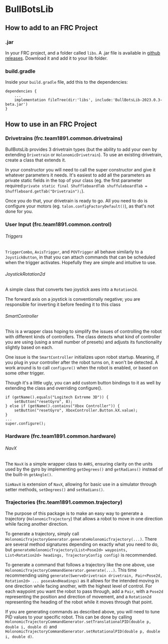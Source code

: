 # BullBotsLib
## How to add to an FRC Project
### .jar
In your FRC project, and a folder called `libs`. A .jar file is available in 
[github releases](https://github.com/bullbots/BullBotsLib/releases).  Download it and add it to 
your lib folder.
### build.gradle
Inside your `build.gradle` file, add this to the dependencies:
```
dependencies {
    ...
    implementation fileTree(dir:'libs', include:'BullBotsLib-2023.0.3-beta.jar')
}
```

## How to use in an FRC Project
### Drivetrains (frc.team1891.common.drivetrains)
BullBotsLib provides 3 drivetrain types (but the ability to add your own by extending `Drivetrain` or 
`HolonomicDrivetrain`).  To use an existing drivetrain, create a class that extends it.

In your constructor you will need to call the super constructor and give it whatever parameters it needs.  It's easiest
to add all the parameters as private static fields in the top of your class (eg. the first parameter required:`private static final ShuffleboardTab
shuffuleboardTab = Shuffleboard.getTab("Drivetrain");`).

Once you do that, your drivetrain is ready to go.  All you need to do is configure your motors (eg. `talon.configFactoryDefault()`), as that's not done for you.

### User Input (frc.team1891.common.control)
###### Triggers
`TriggerCombo`, `AxisTrigger`, and `POVTrigger` all behave similarly to a `JoystickButton`, in that you can attach commands that can be
scheduled when the trigger activates.  Hopefully they are simple and intuitive to use.
###### JoystickRotation2d
A simple class that converts two joystick axes into a `Rotation2d`.

The forward axis on a joystick is conventionally negative; you are responsible for inverting it before feeding it to
this class
###### SmartController
This is a wrapper class hoping to simplify the issues of controlling the robot with different kinds of controllers.  The
class detects what kind of controller you are using (using a small number of presets) and adjusts its functionality
slightly based on each.

One issue is the `SmartController` initializes upon robot startup.  Meaning, if you plug in your controller after the
robot turns on, it won't be detected.  A work around is to call `configure()` when the robot is enabled, or based on
some other trigger.

Though it's a little ugly, you can add custom button bindings to it as well by extending the class and overriding
configure().
```
if (getName().equals("Logitech Extreme 3D")) {
    setButton("resetGyro", 8);
} else if (getName().contains("Xbox Controller")) {
    setButton("resetGyro", XboxController.Button.kX.value);
} 
...
super.configure();
```
### Hardware (frc.team1891.common.hardware)
###### NavX
The `NavX` is a simple wrapper class to `AHRS`, ensuring clarity on the units used by the gyro by implementing
`getDegrees()` and `getRadians()` instead of the built-in `getAngle()`.

`SimNavX` is extension of `NavX`, allowing for basic use in a simulator through setter methods, `setDegrees()` and
`setRadians()`.
### Trajectories (frc.team1891.common.trajectory)
The purpose of this package is to make an easy way to generate a trajectory (`HolonomicTrajectory`) that allows a robot to move in one direction
while facing another direction.

To generate a trajectory, simply call `HolonomicTrajectoryGenerator.generateHolonomicTrajectory(...)`.  There are several
method signatures depending on exactly what you need to do, but
`generateHolonomicTrajectory(List<Pose2d> waypoints, List<Rotation2d> headings, TrajectoryConfig config)` is
recommended.

To generate a command that follows a trajectory like the one above, use
`HolonomicTrajectoryCommandGenerator.generate(...)`.  This time recommending using
`generate(SwerveDrivetrain drivetrain, Pair<Pose2d, Rotation2d> ... posesAndHeadings)` as it allows for the intended
moving in one direction while facing another, with the highest level of control.  For each waypoint you want the robot
to pass through, add a `Pair`, with a `Pose2d` representing the position and direction of movement, and a `Rotation2d`
representing the heading of the robot while it moves through that point.

If you are generating commands as described above, you will need to tune PID values to your specific robot.  This can be
done by calling `HolonomicTrajectoryCommandGenerator.setTranslationalPID(double p, double i, double d)` and
`HolonomicTrajectoryCommandGenerator.setRotationalPID(double p, double i, double d)`.